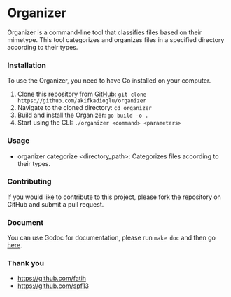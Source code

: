 # Organizer

Organizer is a command-line tool that classifies files based on their mimetype. This tool categorizes and organizes files in a specified directory according to their types.

### Installation

To use the Organizer, you need to have Go installed on your computer.

1. Clone this repository from [GitHub](https://github.com/akifkadioglu/docs_organizer): `git clone https://github.com/akifkadioglu/organizer`
2. Navigate to the cloned directory: `cd organizer`
3. Build and install the Organizer: `go build -o .`
4. Start using the CLI: `./organizer <command> <parameters>`

### Usage

- organizer categorize <directory_path>: Categorizes files according to their types.

### Contributing

If you would like to contribute to this project, please fork the repository on GitHub and submit a pull request.


### Document

You can use Godoc for documentation, please run `make doc` and then go [here](http://localhost:6060).


### Thank you
- https://github.com/fatih
- https://github.com/spf13
